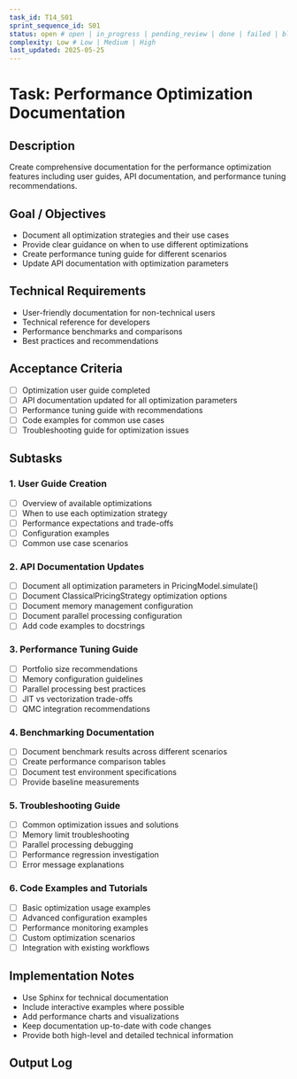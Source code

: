 ```yaml
---
task_id: T14_S01
sprint_sequence_id: S01
status: open # open | in_progress | pending_review | done | failed | blocked
complexity: Low # Low | Medium | High
last_updated: 2025-05-25
---
```


# Task: Performance Optimization Documentation

## Description
Create comprehensive documentation for the performance optimization features including user guides, API documentation, and performance tuning recommendations.

## Goal / Objectives
- Document all optimization strategies and their use cases
- Provide clear guidance on when to use different optimizations
- Create performance tuning guide for different scenarios
- Update API documentation with optimization parameters

## Technical Requirements
- User-friendly documentation for non-technical users
- Technical reference for developers
- Performance benchmarks and comparisons
- Best practices and recommendations

## Acceptance Criteria
- [ ] Optimization user guide completed
- [ ] API documentation updated for all optimization parameters
- [ ] Performance tuning guide with recommendations
- [ ] Code examples for common use cases
- [ ] Troubleshooting guide for optimization issues

## Subtasks

### 1. User Guide Creation
- [ ] Overview of available optimizations
- [ ] When to use each optimization strategy
- [ ] Performance expectations and trade-offs
- [ ] Configuration examples
- [ ] Common use case scenarios

### 2. API Documentation Updates
- [ ] Document all optimization parameters in PricingModel.simulate()
- [ ] Document ClassicalPricingStrategy optimization options
- [ ] Document memory management configuration
- [ ] Document parallel processing configuration
- [ ] Add code examples to docstrings

### 3. Performance Tuning Guide
- [ ] Portfolio size recommendations
- [ ] Memory configuration guidelines
- [ ] Parallel processing best practices
- [ ] JIT vs vectorization trade-offs
- [ ] QMC integration recommendations

### 4. Benchmarking Documentation
- [ ] Document benchmark results across different scenarios
- [ ] Create performance comparison tables
- [ ] Document test environment specifications
- [ ] Provide baseline measurements

### 5. Troubleshooting Guide
- [ ] Common optimization issues and solutions
- [ ] Memory limit troubleshooting
- [ ] Parallel processing debugging
- [ ] Performance regression investigation
- [ ] Error message explanations

### 6. Code Examples and Tutorials
- [ ] Basic optimization usage examples
- [ ] Advanced configuration examples
- [ ] Performance monitoring examples
- [ ] Custom optimization scenarios
- [ ] Integration with existing workflows

## Implementation Notes
- Use Sphinx for technical documentation
- Include interactive examples where possible
- Add performance charts and visualizations
- Keep documentation up-to-date with code changes
- Provide both high-level and detailed technical information

## Output Log